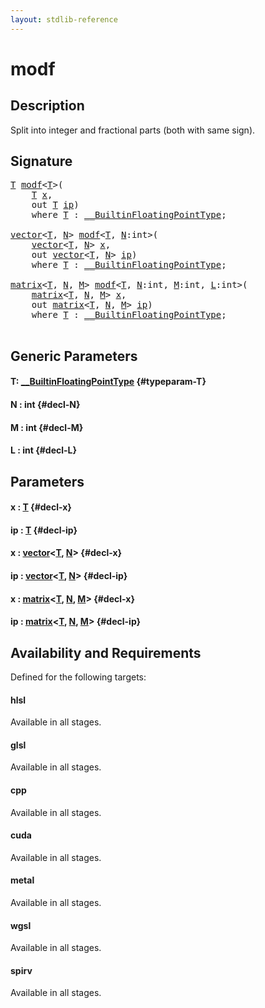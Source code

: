 ```yaml
---
layout: stdlib-reference
---
```


# modf

## Description

Split into integer and fractional parts (both with same sign).




## Signature 

<pre>
<a href="/stdlib-reference/global-decls/modf#typeparam-T" class="code_type">T</a> <a href="/stdlib-reference/global-decls/modf">modf</a>&lt;<a href="/stdlib-reference/global-decls/modf#typeparam-T" class="code_type">T</a>&gt;(
    <a href="/stdlib-reference/global-decls/modf#typeparam-T" class="code_type">T</a> <a href="/stdlib-reference/global-decls/modf#decl-x" class="code_param">x</a>,
    <span class="code_keyword">out</span> <a href="/stdlib-reference/global-decls/modf#typeparam-T" class="code_type">T</a> <a href="/stdlib-reference/global-decls/modf#decl-ip" class="code_param">ip</a>)
    <span class='code_keyword'>where</span> <a href="/stdlib-reference/global-decls/modf#typeparam-T" class="code_type">T</a> : <a href="/stdlib-reference/interfaces/0_builtinfloatingpointtype-029hm/index" class="code_type">__BuiltinFloatingPointType</a>;

<a href="/stdlib-reference/types/vector/index" class="code_type">vector</a>&lt;<a href="/stdlib-reference/global-decls/modf#typeparam-T" class="code_type">T</a>, <a href="/stdlib-reference/global-decls/modf#decl-N" class="code_var">N</a>&gt; <a href="/stdlib-reference/global-decls/modf">modf</a>&lt;<a href="/stdlib-reference/global-decls/modf#typeparam-T" class="code_type">T</a>, <a href="/stdlib-reference/global-decls/modf#decl-N" class="code_var">N</a>:<span class="code_keyword">int</span>&gt;(
    <a href="/stdlib-reference/types/vector/index" class="code_type">vector</a>&lt;<a href="/stdlib-reference/global-decls/modf#typeparam-T" class="code_type">T</a>, <a href="/stdlib-reference/global-decls/modf#decl-N" class="code_var">N</a>&gt; <a href="/stdlib-reference/global-decls/modf#decl-x" class="code_param">x</a>,
    <span class="code_keyword">out</span> <a href="/stdlib-reference/types/vector/index" class="code_type">vector</a>&lt;<a href="/stdlib-reference/global-decls/modf#typeparam-T" class="code_type">T</a>, <a href="/stdlib-reference/global-decls/modf#decl-N" class="code_var">N</a>&gt; <a href="/stdlib-reference/global-decls/modf#decl-ip" class="code_param">ip</a>)
    <span class='code_keyword'>where</span> <a href="/stdlib-reference/global-decls/modf#typeparam-T" class="code_type">T</a> : <a href="/stdlib-reference/interfaces/0_builtinfloatingpointtype-029hm/index" class="code_type">__BuiltinFloatingPointType</a>;

<a href="/stdlib-reference/types/matrix/index" class="code_type">matrix</a>&lt;<a href="/stdlib-reference/global-decls/modf#typeparam-T" class="code_type">T</a>, <a href="/stdlib-reference/global-decls/modf#decl-N" class="code_var">N</a>, <a href="/stdlib-reference/global-decls/modf#decl-M" class="code_var">M</a>&gt; <a href="/stdlib-reference/global-decls/modf">modf</a>&lt;<a href="/stdlib-reference/global-decls/modf#typeparam-T" class="code_type">T</a>, <a href="/stdlib-reference/global-decls/modf#decl-N" class="code_var">N</a>:<span class="code_keyword">int</span>, <a href="/stdlib-reference/global-decls/modf#decl-M" class="code_var">M</a>:<span class="code_keyword">int</span>, <a href="/stdlib-reference/global-decls/modf#decl-L" class="code_var">L</a>:<span class="code_keyword">int</span>&gt;(
    <a href="/stdlib-reference/types/matrix/index" class="code_type">matrix</a>&lt;<a href="/stdlib-reference/global-decls/modf#typeparam-T" class="code_type">T</a>, <a href="/stdlib-reference/global-decls/modf#decl-N" class="code_var">N</a>, <a href="/stdlib-reference/global-decls/modf#decl-M" class="code_var">M</a>&gt; <a href="/stdlib-reference/global-decls/modf#decl-x" class="code_param">x</a>,
    <span class="code_keyword">out</span> <a href="/stdlib-reference/types/matrix/index" class="code_type">matrix</a>&lt;<a href="/stdlib-reference/global-decls/modf#typeparam-T" class="code_type">T</a>, <a href="/stdlib-reference/global-decls/modf#decl-N" class="code_var">N</a>, <a href="/stdlib-reference/global-decls/modf#decl-M" class="code_var">M</a>&gt; <a href="/stdlib-reference/global-decls/modf#decl-ip" class="code_param">ip</a>)
    <span class='code_keyword'>where</span> <a href="/stdlib-reference/global-decls/modf#typeparam-T" class="code_type">T</a> : <a href="/stdlib-reference/interfaces/0_builtinfloatingpointtype-029hm/index" class="code_type">__BuiltinFloatingPointType</a>;

</pre>

## Generic Parameters

#### T: [\_\_BuiltinFloatingPointType](/stdlib-reference/interfaces/0_builtinfloatingpointtype-029hm/index) {#typeparam-T}
#### N  : int {#decl-N}
#### M  : int {#decl-M}
#### L  : int {#decl-L}

## Parameters

#### x  : [T](/stdlib-reference/global-decls/modf#typeparam-T) {#decl-x}
#### ip  : [T](/stdlib-reference/global-decls/modf#typeparam-T) {#decl-ip}
#### x  : [vector](/stdlib-reference/types/vector/index)\<[T](/stdlib-reference/types/vector/index#typeparam-T), [N](/stdlib-reference/types/vector/index#decl-N)\> {#decl-x}
#### ip  : [vector](/stdlib-reference/types/vector/index)\<[T](/stdlib-reference/types/vector/index#typeparam-T), [N](/stdlib-reference/types/vector/index#decl-N)\> {#decl-ip}
#### x  : [matrix](/stdlib-reference/types/matrix/index)\<[T](/stdlib-reference/types/matrix/t-0), [N](/stdlib-reference/types/matrix/index#decl-N), [M](/stdlib-reference/types/matrix/index#decl-M)\> {#decl-x}
#### ip  : [matrix](/stdlib-reference/types/matrix/index)\<[T](/stdlib-reference/types/matrix/t-0), [N](/stdlib-reference/types/matrix/index#decl-N), [M](/stdlib-reference/types/matrix/index#decl-M)\> {#decl-ip}

## Availability and Requirements

Defined for the following targets:

#### hlsl
Available in all stages.

#### glsl
Available in all stages.

#### cpp
Available in all stages.

#### cuda
Available in all stages.

#### metal
Available in all stages.

#### wgsl
Available in all stages.

#### spirv
Available in all stages.



